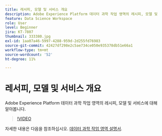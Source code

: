 ```yaml
---
title: 레서피, 모델 및 서비스 개요
description: Adobe Experience Platform 데이터 과학 작업 영역의 레시피, 모델 및 서비스에 대해 알아봅니다.
feature: Data Science Workspace
role: User
level: Beginner
jira: KT-7807
thumbnail: 333380.jpg
exl-id: 1aa07a46-5997-4288-959d-2d255fd76983
source-git-commit: 42427df298e2c5ae734ce050e935378db51e66a1
workflow-type: tm+mt
source-wordcount: '52'
ht-degree: 11%

---
```


# 레서피, 모델 및 서비스 개요

Adobe Experience Platform 데이터 과학 작업 영역의 레시피, 모델 및 서비스에 대해 알아봅니다.

>[!VIDEO](https://video.tv.adobe.com/v/333380?quality=12&learn=on)

자세한 내용은 다음을 참조하십시오. [데이터 과학 작업 영역 설명서](https://experienceleague.adobe.com/docs/experience-platform/data-science-workspace/home.html?lang=ko-KR).

